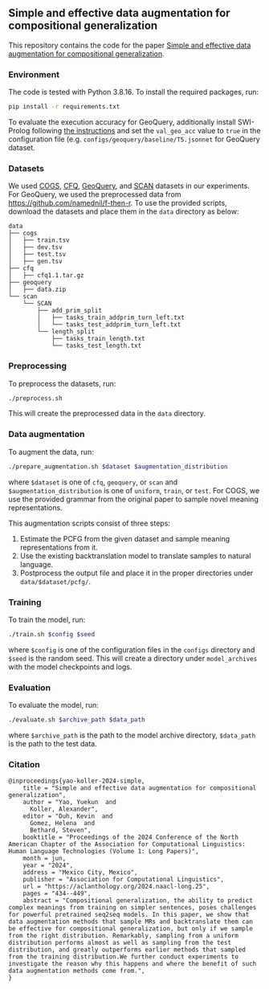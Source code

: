 ## Simple and effective data augmentation for compositional generalization
This repository contains the code for the paper [Simple and effective data augmentation for compositional generalization](https://aclanthology.org/2024.naacl-long.25/).

### Environment
The code is tested with Python 3.8.16. To install the required packages, run:
```bash
pip install -r requirements.txt
```
To evaluate the execution accuracy for GeoQuery, additionally install SWI-Prolog
following [the instructions](https://www.swi-prolog.org/build/unix.html) and set 
the `val_geo_acc` value to `true` in the configuration file (e.g. `configs/geoquery/baseline/T5.jsonnet`
for GeoQuery dataset.

### Datasets
We used [COGS](https://github.com/najoungkim/COGS), 
[CFQ](https://github.com/google-research/google-research/tree/master/cfq), 
[GeoQuery](https://github.com/jonathanherzig/span-based-sp), 
and [SCAN](https://github.com/brendenlake/SCAN) datasets in our experiments. 
For GeoQuery, we used the preprocessed data from https://github.com/namednil/f-then-r.
To use the provided scripts, download the datasets and place them in the `data` directory as below:
```
data
├── cogs
│   ├── train.tsv
│   ├── dev.tsv
│   ├── test.tsv
│   ├── gen.tsv
├── cfq
│   ├── cfq1.1.tar.gz
├── geoquery
│   ├── data.zip
└── scan
    └── SCAN
        ├── add_prim_split
        │   ├── tasks_train_addprim_turn_left.txt
        │   └── tasks_test_addprim_turn_left.txt
        └── length_split
            ├── tasks_train_length.txt
            └── tasks_test_length.txt
```

### Preprocessing
To preprocess the datasets, run:
```bash
./preprocess.sh
```
This will create the preprocessed data in the `data` directory.

### Data augmentation
To augment the data, run:
```bash
./prepare_augmentation.sh $dataset $augmentation_distribution
```
where `$dataset` is one of `cfq`, `geoquery`, or `scan` and `$augmentation_distribution` is one of `uniform`, `train`, or `test`.
For COGS, we use the provided grammar from the original paper to sample novel meaning representations.

This augmentation scripts consist of three steps:
1. Estimate the PCFG from the given dataset and sample meaning representations from it.
2. Use the existing backtranslation model to translate samples to natural language.
3. Postprocess the output file and place it in the proper directories under `data/$dataset/pcfg/`.

### Training
To train the model, run:
```bash
./train.sh $config $seed
```
where `$config` is one of the configuration files in the `configs` directory and `$seed` is the random 
seed.
This will create a directory under `model_archives` with the model checkpoints and logs.

### Evaluation
To evaluate the model, run:
```bash
./evaluate.sh $archive_path $data_path
```
where `$archive_path` is the path to the model archive directory, `$data_path` is the path to the test data.

### Citation
```
@inproceedings{yao-koller-2024-simple,
    title = "Simple and effective data augmentation for compositional generalization",
    author = "Yao, Yuekun  and
      Koller, Alexander",
    editor = "Duh, Kevin  and
      Gomez, Helena  and
      Bethard, Steven",
    booktitle = "Proceedings of the 2024 Conference of the North American Chapter of the Association for Computational Linguistics: Human Language Technologies (Volume 1: Long Papers)",
    month = jun,
    year = "2024",
    address = "Mexico City, Mexico",
    publisher = "Association for Computational Linguistics",
    url = "https://aclanthology.org/2024.naacl-long.25",
    pages = "434--449",
    abstract = "Compositional generalization, the ability to predict complex meanings from training on simpler sentences, poses challenges for powerful pretrained seq2seq models. In this paper, we show that data augmentation methods that sample MRs and backtranslate them can be effective for compositional generalization, but only if we sample from the right distribution. Remarkably, sampling from a uniform distribution performs almost as well as sampling from the test distribution, and greatly outperforms earlier methods that sampled from the training distribution.We further conduct experiments to investigate the reason why this happens and where the benefit of such data augmentation methods come from.",
}
```
